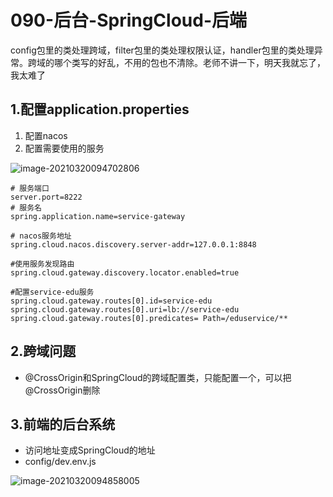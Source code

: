 # 090-后台-SpringCloud-后端

config包里的类处理跨域，filter包里的类处理权限认证，handler包里的类处理异常。跨域的哪个类写的好乱，不用的包也不清除。老师不讲一下，明天我就忘了，我太难了

## 1.配置application.properties

1. 配置nacos
2. 配置需要使用的服务

![image-20210320094702806](https://raw.githubusercontent.com/TWDH/Leetcode-From-Zero/pictures/img/image-20210320094702806.png)

```properties
# 服务端口
server.port=8222
# 服务名
spring.application.name=service-gateway

# nacos服务地址
spring.cloud.nacos.discovery.server-addr=127.0.0.1:8848

#使用服务发现路由
spring.cloud.gateway.discovery.locator.enabled=true

#配置service-edu服务
spring.cloud.gateway.routes[0].id=service-edu
spring.cloud.gateway.routes[0].uri=lb://service-edu
spring.cloud.gateway.routes[0].predicates= Path=/eduservice/**
```

## 2.跨域问题

* @CrossOrigin和SpringCloud的跨域配置类，只能配置一个，可以把@CrossOrigin删除

## 3.前端的后台系统

* 访问地址变成SpringCloud的地址
* config/dev.env.js

![image-20210320094858005](https://raw.githubusercontent.com/TWDH/Leetcode-From-Zero/pictures/img/image-20210320094858005.png)